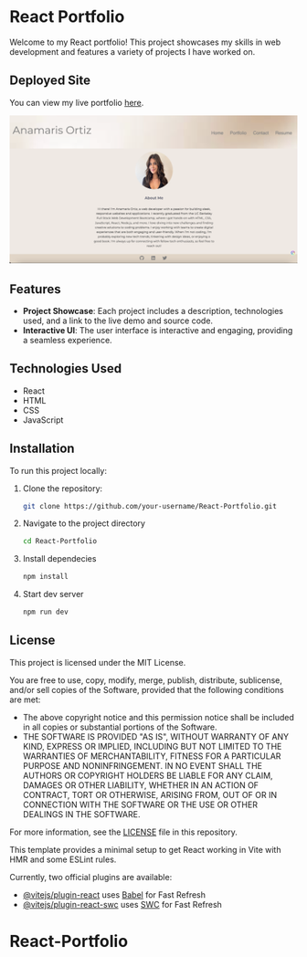 # React Portfolio

Welcome to my React portfolio! This project showcases my skills in web development and features a variety of projects I have worked on.

## Deployed Site

You can view my live portfolio [here](https://anamarisortiz-portfolio.netlify.app/).

![Portfolio Screenshot](portfolio-screenshot.png)

## Features

- **Project Showcase**: Each project includes a description, technologies used, and a link to the live demo and source code.
- **Interactive UI**: The user interface is interactive and engaging, providing a seamless experience.

## Technologies Used

- React
- HTML
- CSS
- JavaScript


## Installation

To run this project locally:

1. Clone the repository:
   ```bash
   git clone https://github.com/your-username/React-Portfolio.git

2. Navigate to the project directory 
    ```bash
    cd React-Portfolio

3. Install dependecies
    ```bash
    npm install 

4.  Start dev server
    ```bash
    npm run dev

## License

This project is licensed under the MIT License. 

You are free to use, copy, modify, merge, publish, distribute, sublicense, and/or sell copies of the Software, provided that the following conditions are met:

- The above copyright notice and this permission notice shall be included in all copies or substantial portions of the Software.
- THE SOFTWARE IS PROVIDED "AS IS", WITHOUT WARRANTY OF ANY KIND, EXPRESS OR IMPLIED, INCLUDING BUT NOT LIMITED TO THE WARRANTIES OF MERCHANTABILITY, FITNESS FOR A PARTICULAR PURPOSE AND NONINFRINGEMENT. IN NO EVENT SHALL THE AUTHORS OR COPYRIGHT HOLDERS BE LIABLE FOR ANY CLAIM, DAMAGES OR OTHER LIABILITY, WHETHER IN AN ACTION OF CONTRACT, TORT OR OTHERWISE, ARISING FROM, OUT OF OR IN CONNECTION WITH THE SOFTWARE OR THE USE OR OTHER DEALINGS IN THE SOFTWARE.

For more information, see the [LICENSE](LICENSE) file in this repository.


This template provides a minimal setup to get React working in Vite with HMR and some ESLint rules.

Currently, two official plugins are available:

- [@vitejs/plugin-react](https://github.com/vitejs/vite-plugin-react/blob/main/packages/plugin-react/README.md) uses [Babel](https://babeljs.io/) for Fast Refresh
- [@vitejs/plugin-react-swc](https://github.com/vitejs/vite-plugin-react-swc) uses [SWC](https://swc.rs/) for Fast Refresh
# React-Portfolio

